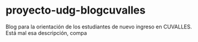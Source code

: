 # proyecto-udg-blogcuvalles
Blog para la orientación de los estudiantes de nuevo ingreso en CUVALLES.
Está mal esa descripción, compa
